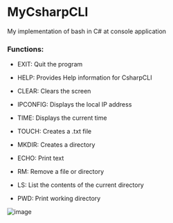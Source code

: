 # MyCsharpCLI
My implementation of bash in C# at console application

### Functions:

- EXIT: Quit the program
- HELP: Provides Help information for CsharpCLI
- CLEAR: Clears the screen
- IPCONFIG: Displays the local IP address
- TIME: Displays the current time
- TOUCH: Creates a .txt file
- MKDIR: Creates a directory
- ECHO: Print text
- RM: Remove a file or directory
- LS: List the contents of the current directory

- PWD: Print working directory

![image](https://github.com/mateusz18598/MyCsharpCLI/assets/131884139/a61181b7-632c-45ef-ac83-1f937b0721fb)
